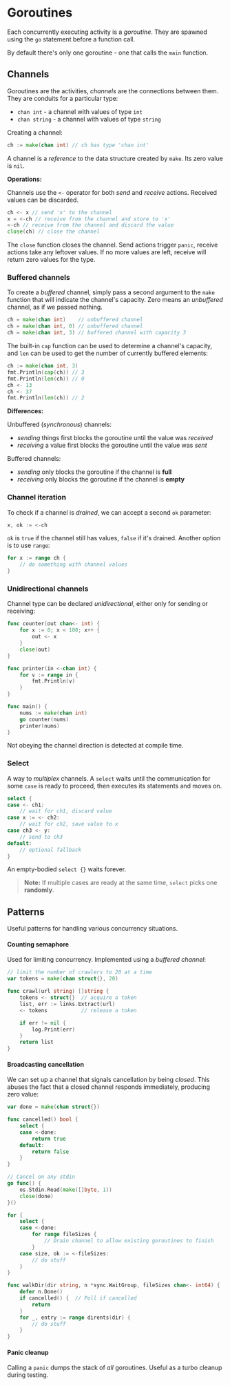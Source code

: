 # Goroutines

Each concurrently executing activity is a *goroutine*. They are spawned using the `go` statement before a function call.

By default there's only one goroutine - one that calls the `main` function.

## Channels

Goroutines are the activities, *channels* are the connections between them. They are conduits for a particular type:

* `chan int` - a channel with values of type `int`
* `chan string` - a channel with values of type `string`

Creating a channel:

```go
ch := make(chan int) // ch has type 'chan int'
```

A channel is a *reference* to the data structure created by `make`. Its zero value is `nil`.

**Operations:**

Channels use the `<-` operator for both *send* and *receive* actions. Received values can be discarded.

```go
ch <- x // send 'x' to the channel
x = <-ch // receive from the channel and store to 'x'
<-ch // receive from the channel and discard the value
close(ch) // close the channel
```

The `close` function closes the channel. Send actions trigger `panic`, receive actions take any leftover values. If no more values are left, receive will return zero values for the type.

### Buffered channels

To create a *buffered* channel, simply pass a second argument to the `make` function that will indicate the channel's capacity. Zero means an *unbuffered* channel, as if we passed nothing.

```go
ch = make(chan int)    // unbuffered channel
ch = make(chan int, 0) // unbuffered channel
ch = make(chan int, 3) // buffered channel with capacity 3
```

The built-in `cap` function can be used to determine a channel's capacity, and `len` can be used to get the number of currently buffered elements:

```go
ch := make(chan int, 3)
fmt.Println(cap(ch)) // 3
fmt.Println(len(ch)) // 0
ch <- 13
ch <- 37
fmt.Println(len(ch)) // 2
```

**Differences:**

Unbuffered (*synchronous*) channels:
* *sending* things first blocks the goroutine until the value was *received*
* *receiving* a value first blocks the goroutine until the value was *sent*

Buffered channels:
* *sending* only blocks the goroutine if the channel is **full**
* *receiving* only blocks the goroutine if the channel is **empty**

### Channel iteration

To check if a channel is *drained*, we can accept a second `ok` parameter:

```go
x, ok := <-ch
```

`ok` is `true` if the channel still has values, `false` if it's drained. Another option is to use `range`:

```go
for x := range ch {
    // do something with channel values
}
```

### Unidirectional channels

Channel type can be declared *unidirectional*, either only for sending or receiving:

```go
func counter(out chan<- int) {
    for x := 0; x < 100; x++ {
        out <- x
    }
    close(out)
}

func printer(in <-chan int) {
    for v := range in {
        fmt.Println(v)
    }
}

func main() {
    nums := make(chan int)
    go counter(nums)
    printer(nums)
}
```

Not obeying the channel direction is detected at compile time.

### Select

A way to *multiplex* channels. A `select` waits until the communication for some `case` is ready to proceed, then executes its statements and moves on.

```go
select {
case <- ch1:
    // wait for ch1, discard value
case x := <- ch2:
    // wait for ch2, save value to x
case ch3 <- y:
    // send to ch3
default:
    // optional fallback
}
```

An empty-bodied `select {}` waits forever.

> **Note:** If multiple cases are ready at the same time, `select` picks one **randomly**.

## Patterns

Useful patterns for handling various concurrency situations.

#### Counting semaphore

Used for limiting concurrency. Implemented using a *buffered channel*:

```go
// limit the number of crawlers to 20 at a time
var tokens = make(chan struct{}, 20)

func crawl(url string) []string {
    tokens <- struct{}  // acquire a token
    list, err := links.Extract(url)
    <- tokens           // release a token

    if err != nil {
        log.Print(err)
    }
    return list
}
```

#### Broadcasting cancellation

We can set up a channel that signals cancellation by being *closed*. This abuses the fact that a closed channel responds immediately, producing zero value:

```go
var done = make(chan struct{})

func cancelled() bool {
    select {
    case <-done:
        return true
    default:
        return false
    }
}

// Cancel on any stdin
go func() {
    os.Stdin.Read(make([]byte, 1))
    close(done)
}()

for {
    select {
    case <-done:
        for range fileSizes {
            // Drain channel to allow existing goroutines to finish
        }
    case size, ok := <-fileSizes:
        // do stuff
    }
}

func walkDir(dir string, n *sync.WaitGroup, fileSizes chan<- int64) {
    defer n.Done()
    if cancelled() {  // Poll if cancelled
        return
    }
    for _, entry := range dirents(dir) {
        // do stuff
    }
}
```

#### Panic cleanup

Calling a `panic` dumps the stack of *all* goroutines. Useful as a turbo cleanup during testing.
